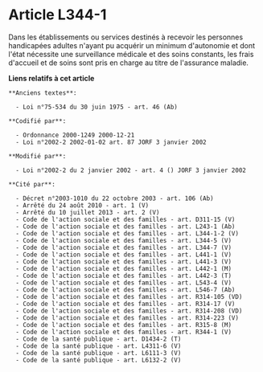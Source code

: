 # Article L344-1

Dans les établissements ou services destinés à recevoir les personnes handicapées adultes n'ayant pu acquérir un minimum
d'autonomie et dont l'état nécessite une surveillance médicale et des soins constants, les frais d'accueil et de soins sont
pris en charge au titre de l'assurance maladie.

**Liens relatifs à cet article**

	**Anciens textes**:

	  - Loi n°75-534 du 30 juin 1975 - art. 46 (Ab)

	**Codifié par**:

	  - Ordonnance 2000-1249 2000-12-21
	  - Loi n°2002-2 2002-01-02 art. 87 JORF 3 janvier 2002

	**Modifié par**:

	  - Loi n°2002-2 du 2 janvier 2002 - art. 4 () JORF 3 janvier 2002

	**Cité par**:

	  - Décret n°2003-1010 du 22 octobre 2003 - art. 106 (Ab)
	  - Arrêté du 24 août 2010 - art. 1 (V)
	  - Arrêté du 10 juillet 2013 - art. 2 (V)
	  - Code de l'action sociale et des familles - art. D311-15 (V)
	  - Code de l'action sociale et des familles - art. L243-1 (Ab)
	  - Code de l'action sociale et des familles - art. L344-1-2 (V)
	  - Code de l'action sociale et des familles - art. L344-5 (V)
	  - Code de l'action sociale et des familles - art. L344-7 (V)
	  - Code de l'action sociale et des familles - art. L441-1 (V)
	  - Code de l'action sociale et des familles - art. L441-3 (V)
	  - Code de l'action sociale et des familles - art. L442-1 (M)
	  - Code de l'action sociale et des familles - art. L442-3 (T)
	  - Code de l'action sociale et des familles - art. L543-4 (V)
	  - Code de l'action sociale et des familles - art. L546-7 (Ab)
	  - Code de l'action sociale et des familles - art. R314-105 (VD)
	  - Code de l'action sociale et des familles - art. R314-17 (V)
	  - Code de l'action sociale et des familles - art. R314-208 (VD)
	  - Code de l'action sociale et des familles - art. R314-223 (V)
	  - Code de l'action sociale et des familles - art. R315-8 (M)
	  - Code de l'action sociale et des familles - art. R344-1 (V)
	  - Code de la santé publique - art. D1434-2 (T)
	  - Code de la santé publique - art. L4311-6 (V)
	  - Code de la santé publique - art. L6111-3 (V)
	  - Code de la santé publique - art. L6132-2 (V)
